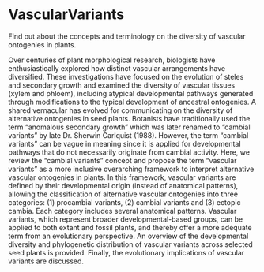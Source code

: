 # VascularVariants
Find out about the concepts and terminology on the diversity of vascular ontogenies in plants. 

Over centuries of plant morphological research, biologists have enthusiastically explored how distinct vascular arrangements have diversified. These investigations have focused on the evolution of steles and secondary growth and examined the diversity of vascular tissues (xylem and phloem), including atypical developmental pathways generated through modifications to the typical development of ancestral ontogenies. A shared vernacular has evolved for communicating on the diversity of alternative ontogenies in seed plants. Botanists have traditionally used the term “anomalous secondary growth” which was later renamed to “cambial variants” by late Dr. Sherwin Carlquist (1988). However, the term “cambial variants” can be vague in meaning since it is applied for developmental pathways that do not necessarily originate from cambial activity. Here, we review the “cambial variants” concept and propose the term “vascular variants” as a more inclusive overarching framework to interpret alternative vascular ontogenies in plants. In this framework, vascular variants are defined by their developmental origin (instead of anatomical patterns), allowing the classification of alternative vascular ontogenies into three categories: (1) procambial variants, (2) cambial variants and (3) ectopic cambia. Each category includes several anatomical patterns. Vascular variants, which represent broader developmental-based groups, can be applied to both extant and fossil plants, and thereby offer a more adequate term from an evolutionary perspective. An overview of the developmental diversity and phylogenetic distribution of vascular variants across selected seed plants is provided. Finally, the evolutionary implications of vascular variants are discussed.
